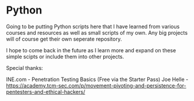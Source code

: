 # Python

Going to be putting Python scripts here that I have learned from various courses and resources as well as small scripts of my own. Any big projects will of course get their 
own seperate repository.

I hope to come back in the future as I learn more and expand on these simple scipts or include them into other projects.

Special thanks:

INE.com - Penetration Testing Basics (Free via the Starter Pass)
Joe Helle - https://academy.tcm-sec.com/p/movement-pivoting-and-persistence-for-pentesters-and-ethical-hackers/
